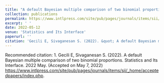 ```yaml
---
title: "A default Bayesian multiple comparison of two binomial proportions"
collection: publications
permalink: https://www.intlpress.com/site/pub/pages/journals/items/sii/_home/acceptedpapers/index.php
excerpt: ' '
date: 2022-05-12
venue: 'Statistics and Its Interface'
paperurl: ''
citation: 'Gecili E, Sivaganesan S. (2022). &quot; A default Bayesian multiple comparison of two binomial proportions.&quot; <i>Statistics and Its Interface</i>. 1(1).'
---
```


Recommended citation: 1.	Gecili E, Sivaganesan S. (2022). A default Bayesian multiple comparison of two binomial proportions. Statistics and Its Interface. 2022 May. (Accepted on May 7, 2022) https://www.intlpress.com/site/pub/pages/journals/items/sii/_home/acceptedpapers/index.php.
